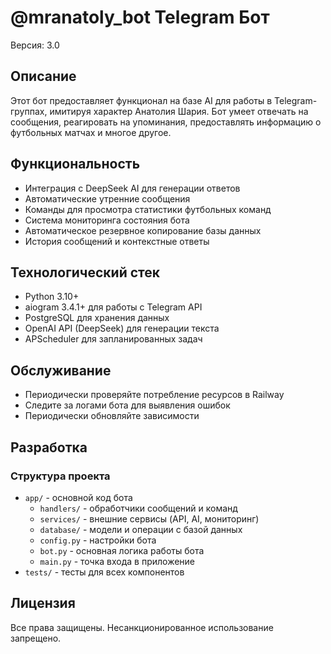 # @mranatoly_bot Telegram Бот

Версия: 3.0

## Описание
Этот бот предоставляет функционал на базе AI для работы в Telegram-группах, имитируя характер Анатолия Шария. Бот умеет отвечать на сообщения, реагировать на упоминания, предоставлять информацию о футбольных матчах и многое другое.

## Функциональность
- Интеграция с DeepSeek AI для генерации ответов
- Автоматические утренние сообщения
- Команды для просмотра статистики футбольных команд
- Система мониторинга состояния бота
- Автоматическое резервное копирование базы данных
- История сообщений и контекстные ответы

## Технологический стек
- Python 3.10+
- aiogram 3.4.1+ для работы с Telegram API
- PostgreSQL для хранения данных
- OpenAI API (DeepSeek) для генерации текста
- APScheduler для запланированных задач

## Обслуживание
- Периодически проверяйте потребление ресурсов в Railway
- Следите за логами бота для выявления ошибок
- Периодически обновляйте зависимости

## Разработка

### Структура проекта
- `app/` - основной код бота
  - `handlers/` - обработчики сообщений и команд
  - `services/` - внешние сервисы (API, AI, мониторинг)
  - `database/` - модели и операции с базой данных
  - `config.py` - настройки бота
  - `bot.py` - основная логика работы бота
  - `main.py` - точка входа в приложение
- `tests/` - тесты для всех компонентов

## Лицензия
Все права защищены. Несанкционированное использование запрещено.
